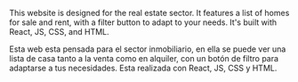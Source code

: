 This website is designed for the real estate sector. It features a list of homes for sale and rent, with a filter button to adapt to your needs. It's built with React, JS, CSS, and HTML.

Esta web esta pensada para el sector inmobiliario, en ella se puede ver una lista de casa tanto a la venta como en alquiler, con un botón de filtro para adaptarse a tus necesidades. Esta realizada con React, JS, CSS y HTML.
